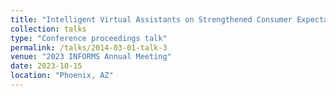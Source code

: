 ```yaml
---
title: "Intelligent Virtual Assistants on Strengthened Consumer Expectation-Confirmation Model."
collection: talks
type: "Conference proceedings talk"
permalink: /talks/2014-03-01-talk-3
venue: "2023 INFORMS Annual Meeting"
date: 2023-10-15
location: "Phoenix, AZ"
---
```



